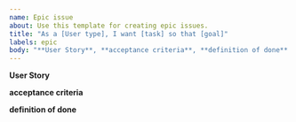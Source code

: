 ```yaml
---
name: Epic issue
about: Use this template for creating epic issues.
title: "As a [User type], I want [task] so that [goal]"
labels: epic
body: "**User Story**, **acceptance criteria**, **definition of done** "
---
```



**User Story** 

**acceptance criteria** 

**definition of done**
